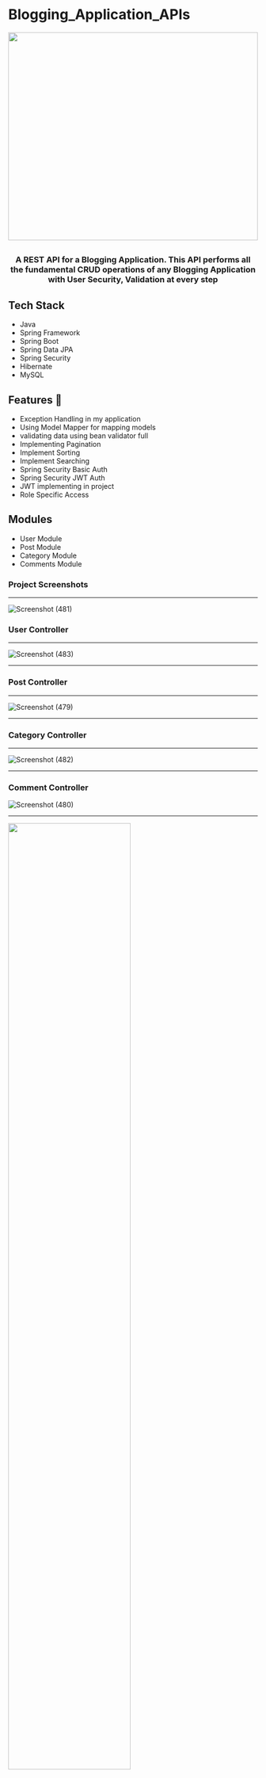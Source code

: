 # Blogging_Application_APIs
<img  align="center"  src="https://i.pinimg.com/originals/d3/46/4a/d3464a4351fdf340ccb6bb37c281381a.gif" width="100%" height="420px" />

##
<h3 align="center">

A REST API for a Blogging Application. This API performs all the fundamental CRUD operations of any Blogging Application with User Security, Validation at every step </h3>

## Tech Stack

* Java
* Spring Framework
* Spring Boot
* Spring Data JPA
* Spring Security
* Hibernate
* MySQL

## Features 📒

 * Exception Handling in my application
 * Using Model Mapper for mapping models
 * validating data using bean validator full
 * Implementing Pagination
 * Implement Sorting
 * Implement Searching
 * Spring Security Basic Auth
 * Spring Security JWT Auth
 * JWT implementing in project
 * Role Specific Access

## Modules

* User Module
* Post Module
* Category Module
* Comments Module

### Project Screenshots 
---
![Screenshot (481)](https://user-images.githubusercontent.com/100846744/209333894-c6397d2d-3377-492a-849e-8a0e8aabbee2.png)

### User Controller
---
![Screenshot (483)](https://user-images.githubusercontent.com/100846744/209333985-b0b57a95-b2dd-4b46-bde1-992448b4c887.png)


---

### Post Controller

---
![Screenshot (479)](https://user-images.githubusercontent.com/100846744/209333866-dae65933-4af4-40f0-933f-c2d5ff640376.png)


---

### Category Controller

---

![Screenshot (482)](https://user-images.githubusercontent.com/100846744/209333965-05361d71-8f56-4dfc-b087-4c142e6e3e0c.png)


---

### Comment Controller

![Screenshot (480)](https://user-images.githubusercontent.com/100846744/209333936-070d754a-4096-430f-b67f-1df259c11350.png)

---



<img  align="center" src="https://readme-typing-svg.herokuapp.com?font=Architects+Daughter&amp;color=0eff00&amp;size=20&amp;lines=Thanks!+For+Visiting+On+My+Project!;See+You+Next-Time+Hope+u+like+its...👨🏻‍💻;" style="width: 70%;">
